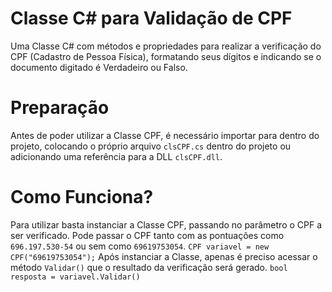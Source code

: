 # Classe C# para Validação de CPF
Uma Classe C# com métodos e propriedades para realizar a verificação do CPF (Cadastro de Pessoa Física), formatando seus dígitos e indicando se o documento digitado é Verdadeiro ou Falso.

# Preparação
Antes de poder utilizar a Classe CPF, é necessário importar para dentro do projeto, colocando o próprio arquivo `clsCPF.cs` dentro do projeto ou adicionando uma referência para a DLL `clsCPF.dll`.

# Como Funciona?
Para utilizar basta instanciar a Classe CPF, passando no parâmetro o CPF a ser verificado. Pode passar o CPF tanto com as pontuações como `696.197.530-54` ou sem como `69619753054`.
`CPF variavel = new CPF("69619753054");`
Após instanciar a Classe, apenas é preciso acessar o método `Validar()` que o resultado da verificação será gerado.
`bool resposta = variavel.Validar()`
